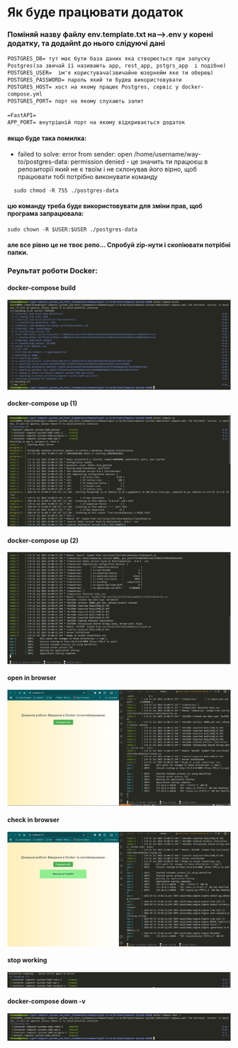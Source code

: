 # Як буде працювати додаток

### Поміняй назву файлу env.template.txt  на-->.env у корені додатку, та додайnt до нього слідуючі дані

```
POSTGRES_DB= тут має бути база даних яка створюється при запуску Postgres(за звичай її називають app, rest_app, pstgrs_app  і подібне)
POSTGRES_USER=  ім'я користувача(звичайне юзернейм яке ти обереш)
POSTGRES_PASSWORD= пароль який ти будеш використовувати
POSTGRES_HOST= хост на якому працює Postgres, сервіс у docker-compose.yml
POSTGRES_PORT= порт на якому слухають запит

=FastAPI=
APP_PORT= внутрішній порт на якому відкривається додаток

```

#### якщо буде така помилка:
 - failed to solve: error from sender: open /home/username/way-to/postgres-data: permission denied - це значить ти працюєш в репозиторії який не є твоїм і не склонував його вірно, щоб працювати тобі потрібно виконувати команду 
  ```
    sudo chmod -R 755 ./postgres-data

  ```

#### цю команду треба буде використовувати для зміни прав, щоб програма запрацювала:
```
sudo chown -R $USER:$USER ./postgres-data
```

#### але все рівно це не твоє репо... Спробуй zip-нути і скопіювати потрібні папки.

  ### Реультат роботи Docker:

#### docker-compose build 

![build](./assets/build.png)

#### docker-compose up (1)

![composeup1](./assets/composeup1.png)

#### docker-compose up (2)

![composeup2](./assets/composeup2.png)

  
#### open in browser

![openbrowser](./assets/openbrowser.png)

#### check in browser

![checkingbrowser](./assets/checkinbrowser.png)

#### stop working

![stopworking](./assets/stopworking.png)

#### docker-compose down -v

![remove](./assets/remove.png)
